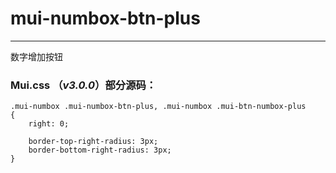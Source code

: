 # mui-numbox-btn-plus

---

数字增加按钮

### Mui.css （_v3.0.0_）部分源码：

```
.mui-numbox .mui-numbox-btn-plus, .mui-numbox .mui-btn-numbox-plus
{
    right: 0;

    border-top-right-radius: 3px;
    border-bottom-right-radius: 3px;
}
```

